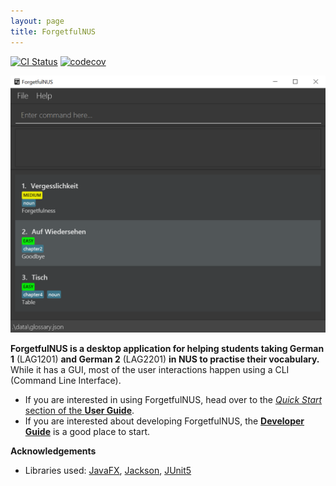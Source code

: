 ```yaml
---
layout: page
title: ForgetfulNUS
---
```


[![CI Status](https://github.com/AY2021S1-CS2103T-W16-2/tp/workflows/Java%20CI/badge.svg)](https://github.com/AY2021S1-CS2103T-W16-2/tp/actions)
[![codecov](https://codecov.io/gh/AY2021S1-CS2103T-W16-2/tp/branch/master/graph/badge.svg)](https://codecov.io/gh/AY2021S1-CS2103T-W16-2/tp)

![Ui](images/Ui.png)

**ForgetfulNUS is a desktop application for helping students taking German 1** (LAG1201) **and German 2** (LAG2201) **in NUS to practise their vocabulary.** While it has a GUI, most of the user interactions happen using a CLI (Command Line Interface).

* If you are interested in using ForgetfulNUS, head over to the [_Quick Start_ section of the **User Guide**](UserGuide.html#quick-start).
* If you are interested about developing ForgetfulNUS, the [**Developer Guide**](DeveloperGuide.html) is a good place to start.


**Acknowledgements**

* Libraries used: [JavaFX](https://openjfx.io/), [Jackson](https://github.com/FasterXML/jackson), [JUnit5](https://github.com/junit-team/junit5)
